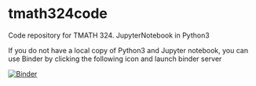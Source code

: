 # tmath324code
Code repository for TMATH 324. JupyterNotebook in Python3

If you do not have a local copy of Python3 and Jupyter notebook, you can use Binder by clicking the following icon and launch binder server

[![Binder](https://mybinder.org/badge_logo.svg)](https://mybinder.org/v2/gh/yajuna/tmath324code/master)
